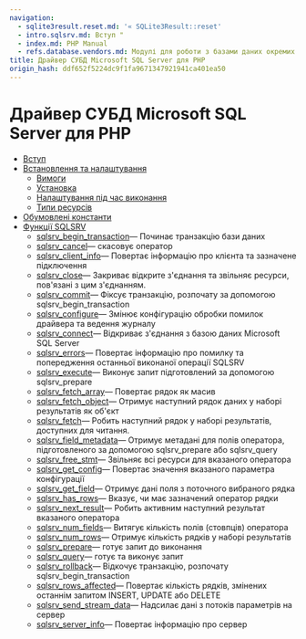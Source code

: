```yaml
---
navigation:
  - sqlite3result.reset.md: '« SQLite3Result::reset'
  - intro.sqlsrv.md: Вступ "
  - index.md: PHP Manual
  - refs.database.vendors.md: Модулі для роботи з базами даних окремих виробників
title: Драйвер СУБД Microsoft SQL Server для PHP
origin_hash: ddf652f5224dc9f1fa9671347921941ca401ea50
---
```

# Драйвер СУБД Microsoft SQL Server для PHP

-   [Вступ](intro.sqlsrv.md)
-   [Встановлення та налаштування](sqlsrv.setup.md)
    -   [Вимоги](sqlsrv.requirements.md)
    -   [Установка](sqlsrv.installation.md)
    -   [Налаштування під час виконання](sqlsrv.configuration.md)
    -   [Типи ресурсів](sqlsrv.resources.md)
-   [Обумовлені константи](sqlsrv.constants.md)
-   [Функції SQLSRV](ref.sqlsrv.md)
    -   [sqlsrv\_begin\_transaction](function.sqlsrv-begin-transaction.md)— Починає транзакцію бази даних
    -   [sqlsrv\_cancel](function.sqlsrv-cancel.md)— скасовує оператор
    -   [sqlsrv\_client\_info](function.sqlsrv-client-info.md)— Повертає інформацію про клієнта та зазначене підключення
    -   [sqlsrv\_close](function.sqlsrv-close.md)— Закриває відкрите з'єднання та звільняє ресурси, пов'язані з цим з'єднанням.
    -   [sqlsrv\_commit](function.sqlsrv-commit.md)— Фіксує транзакцію, розпочату за допомогою sqlsrv\_begin\_transaction
    -   [sqlsrv\_configure](function.sqlsrv-configure.md)— Змінює конфігурацію обробки помилок драйвера та ведення журналу
    -   [sqlsrv\_connect](function.sqlsrv-connect.md)— Відкриває з'єднання з базою даних Microsoft SQL Server
    -   [sqlsrv\_errors](function.sqlsrv-errors.md)— Повертає інформацію про помилку та попередження останньої виконаної операції SQLSRV
    -   [sqlsrv\_execute](function.sqlsrv-execute.md)— Виконує запит підготовлений за допомогою sqlsrv\_prepare
    -   [sqlsrv\_fetch\_array](function.sqlsrv-fetch-array.md)— Повертає рядок як масив
    -   [sqlsrv\_fetch\_object](function.sqlsrv-fetch-object.md)— Отримує наступний рядок даних у наборі результатів як об'єкт
    -   [sqlsrv\_fetch](function.sqlsrv-fetch.md)— Робить наступний рядок у наборі результатів, доступних для читання.
    -   [sqlsrv\_field\_metadata](function.sqlsrv-field-metadata.md)— Отримує метадані для полів оператора, підготовленого за допомогою sqlsrv\_prepare або sqlsrv\_query
    -   [sqlsrv\_free\_stmt](function.sqlsrv-free-stmt.md)— Звільняє всі ресурси для вказаного оператора
    -   [sqlsrv\_get\_config](function.sqlsrv-get-config.md)— Повертає значення вказаного параметра конфігурації
    -   [sqlsrv\_get\_field](function.sqlsrv-get-field.md)— Отримує дані поля з поточного вибраного рядка
    -   [sqlsrv\_has\_rows](function.sqlsrv-has-rows.md)— Вказує, чи має зазначений оператор рядки
    -   [sqlsrv\_next\_result](function.sqlsrv-next-result.md)— Робить активним наступний результат вказаного оператора
    -   [sqlsrv\_num\_fields](function.sqlsrv-num-fields.md)— Витягує кількість полів (стовпців) оператора
    -   [sqlsrv\_num\_rows](function.sqlsrv-num-rows.md)— Отримує кількість рядків у наборі результатів
    -   [sqlsrv\_prepare](function.sqlsrv-prepare.md)— готує запит до виконання
    -   [sqlsrv\_query](function.sqlsrv-query.md)— готує та виконує запит
    -   [sqlsrv\_rollback](function.sqlsrv-rollback.md)— Відкочує транзакцію, розпочату sqlsrv\_begin\_transaction
    -   [sqlsrv\_rows\_affected](function.sqlsrv-rows-affected.md)— Повертає кількість рядків, змінених останнім запитом INSERT, UPDATE або DELETE
    -   [sqlsrv\_send\_stream\_data](function.sqlsrv-send-stream-data.md)— Надсилає дані з потоків параметрів на сервер
    -   [sqlsrv\_server\_info](function.sqlsrv-server-info.md)— Повертає інформацію про сервер
